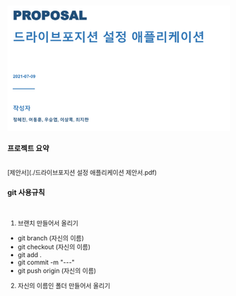 <p align="center"><img src="1.PNG"></p>

### 프로젝트 요약
<br>
[제안서](./드라이브포지션 설정 애플리케이션 제안서.pdf)

### git 사용규칙
<br>

1. 브랜치 만들어서 올리기
- git branch (자신의 이름)
- git checkout (자신의 이름)
- git add .
- git commit -m "---"
- git push origin (자신의 이름)

2. 자신의 이름인 폴더 만들어서 올리기